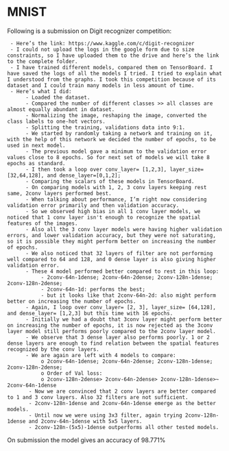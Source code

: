 # MNIST

Following is a submission on Digit recognizer competition:

     - Here’s the link: https://www.kaggle.com/c/digit-recognizer
     - I could not upload the logs in the google form due to size constraints, so I have uploaded them to the drive and here’s the link to the complete folder.
     - I have trained different models, compared them on TensorBoard. I have saved the logs of all the models I tried. I tried to explain what I understood from the graphs. I took this competition because of its dataset and I could train many models in less amount of time.
     - Here’s what I did:
          - Loaded the dataset.
          - Compared the number of different classes >> all classes are almost equally abundant in dataset.
          - Normalizing the image, reshaping the image, converted the class labels to one-hot vectors.
          - Splitting the training, validations data into 9:1.
          - We started by randomly taking a network and training on it, with the help of this network we decided the number of epochs, to be used in next model.
          - The previous model gave a minimum to the validation error values close to 8 epochs. So for next set of models we will take 8 epochs as standard.
          - I then took a loop over conv_layer= [1,2,3], layer_size= [32,64,128], and dense_layer=[0,1,2];
          - Comparing the scalars of these models in TensorBoard.
          - On comparing models with 1, 2, 3 conv layers keeping rest same, 2conv layers performed best.
          - When talking about performance, I’m right now considering validation error primarily and then validation accuracy.
          - So we observed high bias in all 1 conv layer models, we noticed that 1 conv layer isn't enough to recognize the spatial features of the images.
          - Also all the 3 conv layer models were having higher validation errors, and lower validation accuracy, but they were not saturating, so it is possible they might perform better on increasing the number of epochs.
          - We also noticed that 32 layers of filter are not performing well compared to 64 and 128, and 0 dense layer is also giving higher validation error.
          - These 4 model performed better compared to rest in this loop:
               - 2conv-64n-1dense; 2conv-64n-2dense; 2conv-128n-1dense; 2conv-128n-2dense;
               - 2conv-64n-1d: performs the best;
               - but it looks like that 2conv-64n-2d: also might perform better on increasing the number of epochs.
          - Again, I loop over conv_layer= [2, 3], layer_size= [64,128], and dense_layer= [1,2,3] but this time with 16 epochs.
          - Initially we had a doubt that 3conv layer might perform better on increasing the number of epochs, it is now rejected as the 3conv layer model still performs poorly compared to the 2conv layer model.
          - We observe that 3 dense layer also performs poorly. 1 or 2 dense layers are enough to find relation between the spatial features recognized by the conv layers.
          - We are again are left with 4 models to compare:
               o 2conv-64n-1dense; 2conv-64n-2dense; 2conv-128n-1dense; 2conv-128n-2dense;
               o Order of Val loss:
               o 2conv-128n-2dense> 2conv-64n-2dense> 2conv-128n-1dense>~ 2conv-64n-1dense
           - Now we are convinced that 2 conv layers are better compared to 1 and 3 conv layers. Also 32 filters are not sufficient.
           - 2conv-128n-1dense and 2conv-64n-1dense emerge as the better models.
           - Until now we were using 3x3 filter, again trying 2conv-128n-1dense and 2conv-64n-1dense with 5x5 layers.
           - 2conv-128n-(5x5)-1dense outperforms all other tested models.
On submission the model gives an accuracy of 98.771%


